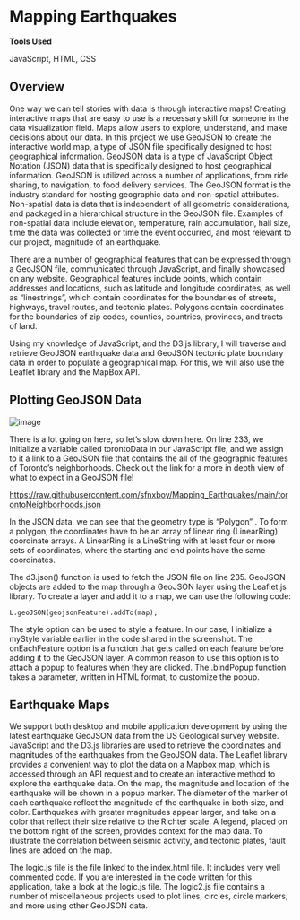 # Mapping Earthquakes

**Tools Used**

JavaScript, HTML, CSS

## Overview
One way we can tell stories with data is through interactive maps! Creating interactive maps that are easy to use is a necessary skill for someone in the data visualization field. Maps allow users to explore, understand, and make decisions about our data. In this project we use GeoJSON to create the interactive world map, a type of JSON file specifically designed to host geographical information. GeoJSON data is a type of JavaScript Object Notation (JSON) data that is specifically designed to host geographical information. GeoJSON is utilized across a number of applications, from ride sharing, to navigation, to food delivery services. The GeoJSON format is the industry standard for hosting geographic data and non-spatial attributes. Non-spatial data is data that is independent of all geometric considerations, and packaged in a hierarchical structure in the GeoJSON file. Examples of non-spatial data include elevation, temperature, rain accumulation, hail size, time the data was collected or time the event occurred, and most relevant to our project, magnitude of an earthquake.

There are a number of geographical features that can be expressed through a GeoJSON file, communicated through JavaScript, and finally showcased on any website. Geographical features include points, which contain addresses and locations, such as latitude and longitude coordinates, as well as “linestrings”, which contain coordinates for the boundaries of streets, highways, travel routes, and tectonic plates. Polygons contain coordinates for the boundaries of zip codes, counties, countries, provinces, and tracts of land. 

Using my knowledge of JavaScript, and the D3.js library, I will traverse and retrieve GeoJSON earthquake data and GeoJSON tectonic plate boundary data in order to populate a geographical map. For this, we will also use the Leaflet library and the MapBox API.

## Plotting GeoJSON Data

![image](https://user-images.githubusercontent.com/68082808/97032977-a07b9800-1530-11eb-8aab-cf38076c1b7e.png)
 
There is a lot going on here, so let’s slow down here.
On line 233, we initialize a variable called torontoData in our JavaScript file, and we assign to it a link to a GeoJSON file that contains the all of the geographic features of Toronto’s neighborhoods. Check out the link for a more in depth view of what to expect in a GeoJSON file!

https://raw.githubusercontent.com/sfnxboy/Mapping_Earthquakes/main/torontoNeighborhoods.json

In the JSON data, we can see that the geometry type is “Polygon” . To form a polygon, the coordinates have to be an array of linear ring (LinearRing) coordinate arrays. A LinearRing is a LineString with at least four or more sets of coordinates, where the starting and end points have the same coordinates.

The d3.json() function is used to fetch the JSON file on line 235. GeoJSON objects are added to the map through a GeoJSON layer using the Leaflet.js library. To create a layer and add it to a map, we can use the following code:
```
L.geoJSON(geojsonFeature).addTo(map);
```
The style option can be used to style a feature. In our case, I initialize a myStyle variable earlier in the code shared in the screenshot. The onEachFeature option is a function that gets called on each feature before adding it to the GeoJSON layer. A common reason to use this option is to attach a popup to features when they are clicked. The .bindPopup function takes a parameter, written in HTML format, to customize the popup.

## Earthquake Maps

We support both desktop and mobile application development by using the latest earthquake GeoJSON data from the US Geological survey website. JavaScript and the D3.js libraries are used to retrieve the coordinates and magnitudes of the earthquakes from the GeoJSON data. The Leaflet library provides a convenient way to plot the data on a Mapbox map, which is accessed through an API request and to create an interactive method to explore the earthquake data. On the map, the magnitude and location of the earthquake will be shown in a popup marker. The diameter of the marker of each earthquake reflect the magnitude of the earthquake in both size, and color. Earthquakes with greater magnitudes appear larger, and take on a color that reflect their size relative to the Richter scale. A legend, placed on the bottom right of the screen, provides context for the map data. To illustrate the correlation between seismic activity, and tectonic plates, fault lines are added on the map.

The logic.js file is the file linked to the index.html file. It includes very well commented code. If you are interested in the code written for this application, take a look at the logic.js file. The logic2.js file contains a number of miscellaneous projects used to plot lines, circles, circle markers, and more using other GeoJSON data.
